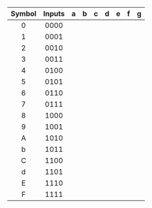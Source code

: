   | **Symbol** | **Inputs** | **a** | **b** | **c** | **d** | **e** | **f** | **g** |
   | :-: | :-: | :-: | :-: | :-: | :-: | :-: | :-: | :-: |
   | 0 | 0000 |  |  |  |  |  |  |  |
   | 1 | 0001 |  |  |  |  |  |  |  |
   | 2 | 0010 |  |  |  |  |  |  |  |
   | 3 | 0011 |  |  |  |  |  |  |  |
   | 4 | 0100 |  |  |  |  |  |  |  |
   | 5 | 0101 |  |  |  |  |  |  |  |
   | 6 | 0110 |  |  |  |  |  |  |  |
   | 7 | 0111 |  |  |  |  |  |  |  |
   | 8 | 1000 |  |  |  |  |  |  |  |
   | 9 | 1001 |  |  |  |  |  |  |  |
   | A | 1010 |  |  |  |  |  |  |  |
   | b | 1011 |  |  |  |  |  |  |  |
   | C | 1100 |  |  |  |  |  |  |  |
   | d | 1101 |  |  |  |  |  |  |  |
   | E | 1110 |  |  |  |  |  |  |  |
   | F | 1111 |  |  |  |  |  |  |  |
